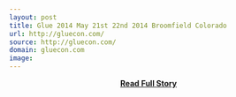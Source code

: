 ```yaml
---
layout: post
title: Glue 2014 May 21st 22nd 2014 Broomfield Colorado
url: http://gluecon.com/
source: http://gluecon.com/
domain: gluecon.com
image: 
---
```


<p></p>
<center><p><a href="http://gluecon.com/" style='padding:25px; font-sze:18px; font-weight: bold;'>Read Full Story</a></p></center>
